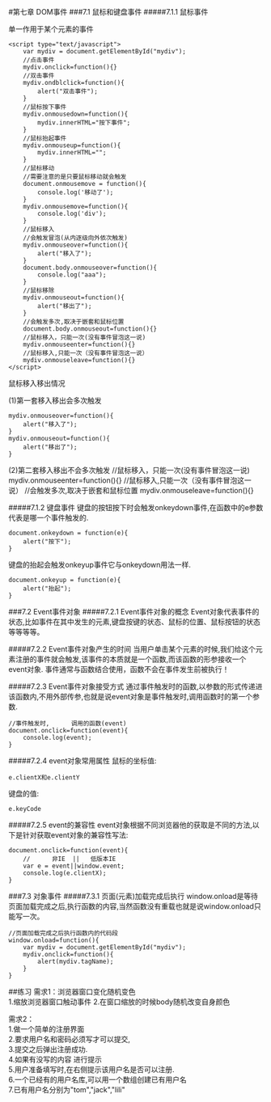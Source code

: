 #第七章 DOM事件
###7.1 鼠标和键盘事件
#####7.1.1 鼠标事件

单一作用于某个元素的事件



	<script type="text/javascript">
		var mydiv = document.getElementById("mydiv");
		//点击事件
		mydiv.onclick=function(){}
		//双击事件
		mydiv.ondblclick=function(){
			alert("双击事件");
		}
		//鼠标按下事件
		mydiv.onmousedown=function(){
			mydiv.innerHTML="按下事件";	
		}
		//鼠标抬起事件
		mydiv.onmouseup=function(){
			mydiv.innerHTML="";
		}
		//鼠标移动
		//需要注意的是只要鼠标移动就会触发
		document.onmousemove = function(){
			console.log('移动了');
		}
		mydiv.onmousemove=function(){
			console.log('div');
		}
		//鼠标移入
		//会触发冒泡(从内逐级向外依次触发)
		mydiv.onmouseover=function(){
			alert("移入了");
		}
		document.body.onmouseover=function(){
			console.log("aaa");
		}
		//鼠标移除
		mydiv.onmouseout=function(){
			alert("移出了");
		}
		//会触发多次,取决于嵌套和鼠标位置
		document.body.onmouseout=function(){}
		//鼠标移入，只能一次(没有事件冒泡这一说)
		mydiv.onmouseenter=function(){}
		//鼠标移入,只能一次（没有事件冒泡这一说）
		mydiv.onmouseleave=function(){}
	</script>

鼠标移入移出情况

(1)第一套移入移出会多次触发
	
	mydiv.onmouseover=function(){
		alert("移入了");
	}
	mydiv.onmouseout=function(){
		alert("移出了");
	}


(2)第二套移入移出不会多次触发
	//鼠标移入，只能一次(没有事件冒泡这一说)
	mydiv.onmouseenter=function(){}
	//鼠标移入,只能一次（没有事件冒泡这一说）
	//会触发多次,取决于嵌套和鼠标位置
	mydiv.onmouseleave=function(){}

#####7.1.2 键盘事件
键盘的按钮按下时会触发onkeydown事件,在函数中的e参数代表是哪一个事件触发的.

    document.onkeydown = function(e){
    	alert("按下");
    }

键盘的抬起会触发onkeyup事件它与onkeydown用法一样.

    document.onkeyup = function(e){
    	alert("抬起");
    }


###7.2 Event事件对象
#####7.2.1 Event事件对象的概念
Event对象代表事件的状态,比如事件在其中发生的元素,键盘按键的状态、鼠标的位置、鼠标按钮的状态等等等等。     

#####7.2.2 Event事件对象产生的时间
当用户单击某个元素的时候,我们给这个元素注册的事件就会触发,该事件的本质就是一个函数,而该函数的形参接收一个event对象.
事件通常与函数结合使用，函数不会在事件发生前被执行！


#####7.2.3 Event事件对象接受方式
通过事件触发时的函数,以参数的形式传递进该函数内,不用外部传参,也就是说event对象是事件触发时,调用函数时的第一个参数.

	//事件触发时,  	  调用的函数(event)
	document.onclick=function(event){
		console.log(event);
	}

#####7.2.4 event对象常用属性
鼠标的坐标值:

	e.clientX和e.clientY	
	
键盘的值:
	
	e.keyCode

#####7.2.5 event的兼容性
event对象根据不同浏览器他的获取是不同的方法,以下是针对获取event对象的兼容性写法:

	document.onclick=function(event){
		//		非IE  ||   低版本IE
		var e = event||window.event;
		console.log(e.clientX);
	}

###7.3 对象事件
#####7.3.1 页面(元素)加载完成后执行
window.onload是等待页面加载完成之后,执行函数的内容,当然函数没有重载也就是说window.onload只能写一次。

	//页面加载完成之后执行函数内的代码段
	window.onload=function(){
		var mydiv = document.getElementById("mydiv");
		mydiv.onclick=function(){
			alert(mydiv.tagName);
		}
	}


##练习
需求1：浏览器窗口变化随机变色      
1.缩放浏览器窗口触动事件
2.在窗口缩放的时候body随机改变自身颜色

需求2：     
1.做一个简单的注册界面     
2.要求用户名和密码必须写才可以提交,    
3.提交之后弹出注册成功.    
4.如果有没写的内容 进行提示    
5.用户准备填写时,在右侧提示该用户名是否可以注册.   
6.一个已经有的用户名库,可以用一个数组创建已有用户名    
7.已有用户名分别为"tom","jack","lili"